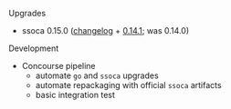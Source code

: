 Upgrades

 * ssoca 0.15.0 ([changelog](https://github.com/dpb587/ssoca/releases/tag/v0.15.0) + [0.14.1](https://github.com/dpb587/ssoca/releases/tag/v0.14.1); was 0.14.0)

Development

 * Concourse pipeline
    * automate `go` and `ssoca` upgrades
    * automate repackaging with official `ssoca` artifacts
    * basic integration test
